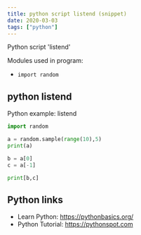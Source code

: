 ```yaml
---
title: python script listend (snippet)
date: 2020-03-03
tags: ["python"]
---
```

Python script 'listend'


Modules used in program: 
* `import random`

## python listend

Python example: listend

```python
import random

a = random.sample(range(10),5)
print(a)

b = a[0]
c = a[-1]

print[b,c]


```

## Python links

- Learn Python: https://pythonbasics.org/
- Python Tutorial: https://pythonspot.com

